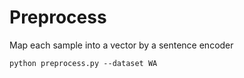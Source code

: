 # Preprocess
Map each sample into a vector by a sentence encoder  
```
python preprocess.py --dataset WA
```
